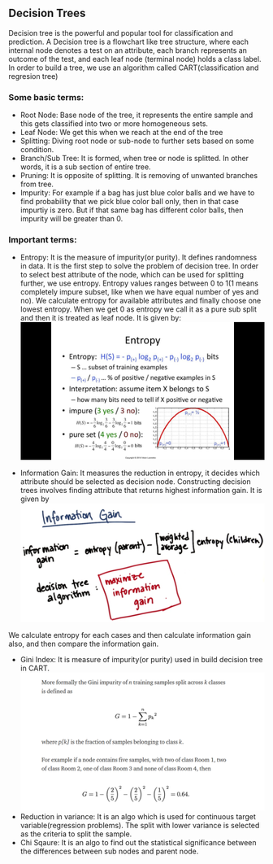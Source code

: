 ## Decision Trees
 
 Decision tree is the powerful and popular tool for classification and prediction. A Decision tree is a flowchart like tree structure, where each internal node denotes a test on an attribute, each branch represents an outcome of the test, and each leaf node (terminal node) holds a class label.
 In order to build a tree, we use an algorithm called CART(classification and regresion tree)

### Some basic terms:

 * Root Node: Base node of the tree, it represents the entire sample and this gets classified into two or more homogeneous sets.
 * Leaf Node: We get this when we reach at the end of the tree
 * Splitting: Diving root node or sub-node to further sets based on some condition.
 * Branch/Sub Tree: It is formed, when tree or node is splitted. In other words, it is a sub section of entire tree.
 * Pruning: It is opposite of splitting. It is removing of unwanted branches from tree.
 * Impurity: For example if a bag has just blue color balls and we have to find probability that we pick blue color ball only, then in that case impurtiy is zero. But if that same bag has different color balls, then impurity will be greater than 0.
 
### Important terms:
 * Entropy: It is the measure of impurity(or purity). It defines randomness in data. It is the first step to solve the problem of decision tree. In order to select best attribute of the node, which can be used for splitting further, we use entropy.
 Entropy values ranges between 0 to 1(1 means completely impure subset, like when we have equal number of yes and no). We calculate entropy for available attributes and finally choose one lowest entropy. When we get 0 as entropy we call it as a pure sub split and then it is treated as leaf node.
 It is given by:
 ![Entropy](images/entropy.jpg)

* Information Gain: It measures the reduction in entropy, it decides which attribute should be selected as decision node. Constructing decision trees involves finding attribute that returns highest information gain. It is given by
 ![Information Gain](images/info_gain.png)

 We calculate entropy for each cases and then calculate information gain also, and then compare the information gain.
 * Gini Index: It is measure of impurity(or purity) used in build decision tree in CART.
	![Gini Impurity](images/gini_impurity.png)
 * Reduction in variance: It is an algo which is used for continuous target variable(regression problems). The split with lower variance is selected as the criteria to split the sample.
 * Chi Sqaure: It is an algo to find out the statistical significance between the differences between sub nodes and parent node.
